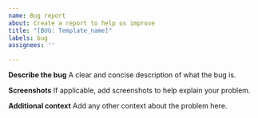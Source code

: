 ```yaml
---
name: Bug report
about: Create a report to help us improve
title: "[BUG: Template_name]"
labels: bug
assignees: ''

---
```


**Describe the bug**
A clear and concise description of what the bug is.

**Screenshots**
If applicable, add screenshots to help explain your problem.

**Additional context**
Add any other context about the problem here.